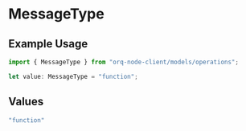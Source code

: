 # MessageType

## Example Usage

```typescript
import { MessageType } from "orq-node-client/models/operations";

let value: MessageType = "function";
```

## Values

```typescript
"function"
```